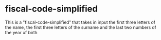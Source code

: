 # fiscal-code-simplified
This is a "fiscal-code-simplified" that takes in input the first three letters of the name, the first three letters of the surname and the last two numbers of the year of birth
